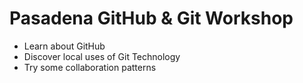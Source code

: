 # Pasadena GitHub & Git Workshop

* Learn about GitHub 
* Discover local uses of Git Technology
* Try some collaboration patterns
